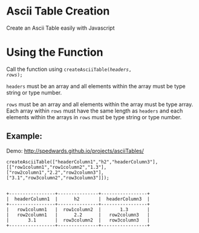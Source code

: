 <h1>Ascii Table Creation</h1>

Create an Ascii Table easily with Javascript

<h1>Using the Function</h1>

Call the function using <code>createAsciiTable(<em>headers</em>, <em>rows</em>);</code>

`headers` must be an array and all elements within the array must be type string or type number.

`rows` must be an array and all elements within the array must be type array. Each array within `rows` must have the same length as `headers` and each elements within the arrays in `rows` must be type string or type number.

<h2>Example:</h2>

Demo: http://spedwards.github.io/projects/asciiTables/

    createAsciiTable(["headerColumn1","h2","headerColumn3"],[["row1column1","row1column2","1.3"],["row2column1","2.2","row2column3"],["3.1","row3column2","row3column3"]]);


    +-----------------+---------------+-----------------+
    |  headerColumn1  |      h2       |  headerColumn3  |
    +-----------------+---------------+-----------------+
    |   row1column1   |  row1column2  |       1.3       |
    |   row2column1   |      2.2      |   row2column3   |
    |       3.1       |  row3column2  |   row3column3   |
    +-----------------+---------------+-----------------+

